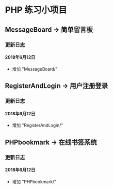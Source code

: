# PHP 练习小项目

## **MessageBoard -> 简单留言板**
### 更新日志
#### 2018年6月12日
 - 增加 "MessageBoard/"

## **RegisterAndLogin -> 用户注册登录**
### 更新日志
#### 2018年6月12日
 - 增加 "RegisterAndLogin/"
 
 
## **PHPbookmark -> 在线书签系统**
### 更新日志
#### 2018年6月12日
 - 增加 "PHPbookmark/"